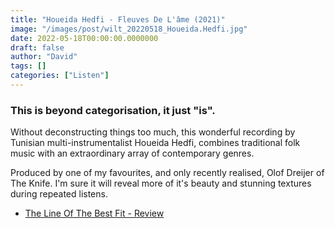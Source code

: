 ```yaml
---
title: "Houeida Hedfi - Fleuves De L'âme (2021)"
image: "/images/post/wilt_20220518_Houeida.Hedfi.jpg"
date: 2022-05-18T00:00:00.0000000
draft: false
author: "David"
tags: []
categories: ["Listen"]
---
```

### This is beyond categorisation, it just "is". 

 Without deconstructing things too much, this wonderful recording by Tunisian multi-instrumentalist Houeida Hedfi, combines traditional folk music with an extraordinary array of contemporary genres.

 Produced by one of my favourites, and only recently realised, Olof Dreijer of The Knife. I'm sure it will reveal more of it's beauty and stunning textures during repeated listens.

-  [The Line Of The Best Fit - Review](https://www.thelineofbestfit.com/reviews/albums/houeida-hedfi-fleuves-de-lame-album-review)